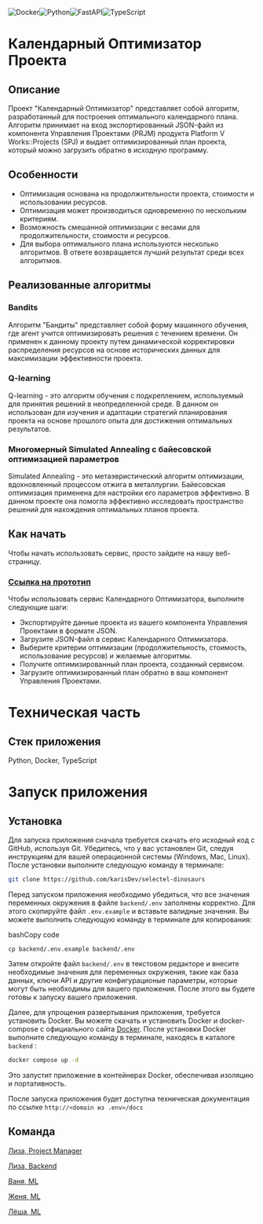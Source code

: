 ![Docker](https://img.shields.io/badge/docker-%230db7ed.svg?style=for-the-badge&logo=docker&logoColor=white)![Python](https://img.shields.io/badge/python-3670A0?style=for-the-badge&logo=python&logoColor=ffdd54)![FastAPI](https://img.shields.io/badge/FastAPI-005571?style=for-the-badge&logo=fastapi)![TypeScript](https://img.shields.io/badge/typescript-%23007ACC.svg?style=for-the-badge&logo=typescript&logoColor=white)

# Календарный Оптимизатор Проекта

## Описание 

Проект "Календарный Оптимизатор" представляет собой алгоритм, разработанный для построения оптимального календарного плана. Алгоритм принимает на вход экспортированный JSON-файл из компонента Управления Проектами (PRJM) продукта Platform V Works::Projects (SPJ) и выдает оптимизированный план проекта, который можно загрузить обратно в исходную программу.
 
## Особенности 
 - Оптимизация основана на продолжительности проекта, стоимости и использовании ресурсов.
 - Оптимизация может производиться одновременно по нескольким критериям.
 - Возможность смешанной оптимизации с весами для продолжительности, стоимости и ресурсов.
 - Для выбора оптимального плана используются несколько алгоритмов. В ответе возвращается лучший результат среди всех алгоритмов.

## Реализованные алгоритмы

### Bandits
Алгоритм "Бандиты" представляет собой форму машинного обучения, где агент учится оптимизировать решения с течением времени. Он применен к данному проекту путем динамической корректировки распределения ресурсов на основе исторических данных для максимизации эффективности проекта.

### Q-learning
Q-learning - это алгоритм обучения с подкреплением, используемый для принятия решений в неопределенной среде. В данном он использован для изучения и адаптации стратегий планирования проекта на основе прошлого опыта для достижения оптимальных результатов.

### Многомерный Simulated Annealing с байесовской оптимизацией параметров
Simulated Annealing - это метаэвристический алгоритм оптимизации, вдохновленный процессом отжига в металлургии. Байесовская оптимизация применена для настройки его параметров эффективно. В данном проекте она помогла эффективно исследовать пространство решений для нахождения оптимальных планов проекта.

## Как начать 
Чтобы начать использовать сервис, просто зайдите на нашу веб-страницу. 

### [Ссылка на прототип](https://dino-misis.ru)

Чтобы использовать сервис Календарного Оптимизатора, выполните следующие шаги:

 - Экспортируйте данные проекта из вашего компонента Управления Проектами в формате JSON.
 - Загрузите JSON-файл в сервис Календарного Оптимизатора.
 - Выберите критерии оптимизации (продолжительность, стоимость, использование ресурсов) и желаемые алгоритмы.
 - Получите оптимизированный план проекта, созданный сервисом.
 - Загрузите оптимизированный план обратно в ваш компонент Управления Проектами.


# Техническая  часть

## Стек приложения
Python, Docker, TypeScript

# Запуск приложения

## Установка 

  
Для запуска приложения сначала требуется скачать его исходный код с GitHub, используя Git. Убедитесь, что у вас установлен Git, следуя инструкциям для вашей операционной системы (Windows, Mac, Linux). После установки выполните следующую команду в терминале:



```bash
git clone https://github.com/karisDev/selectel-dinosaurs
```

Перед запуском приложения необходимо убедиться, что все значения переменных окружения в файле `backend/.env` заполнены корректно. Для этого скопируйте файл `.env.example` и вставьте валидные значения. Вы можете выполнить следующую команду в терминале для копирования:

bashCopy code

`cp backend/.env.example backend/.env`

Затем откройте файл `backend/.env` в текстовом редакторе и внесите необходимые значения для переменных окружения, такие как база данных, ключи API и другие конфигурационые параметры, которые могут быть необходимы для вашего приложения. После этого вы будете готовы к запуску вашего приложения.

Далее, для упрощения развертывания приложения, требуется установить Docker. Вы можете скачать и установить Docker и docker-compose с официального сайта [Docker](https://www.docker.com/). После установки Docker выполните следующую команду в терминале, находясь в каталоге `backend` :

```bash
docker compose up -d
```

Это запустит приложение в контейнерах Docker, обеспечивая изоляцию и портативность.

После запуска приложения будет доступна техническая документация по ссылке `http://<domain из .env>/docs`


## Команда
[Лиза, Project Manager](https://t.me/lissey_t)

[Лиза, Backend](https://t.me/lisaanthro)

[Ваня, ML](https://t.me/avalanche05) 

[Женя, ML](https://t.me/shmate)

[Лёша, ML](https://t.me/zzmtsvv)
